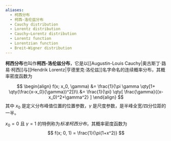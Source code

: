 ```yaml
---
aliases:
  - 柯西分布
  - 柯西-洛伦兹分布
  - Cauchy distribution
  - Lorentz distribution
  - Cauchy–Lorentz distribution
  - Lorentz function
  - Lorentzian function
  - Breit–Wigner distribution
---
```


**柯西分布**也叫作**柯西-洛伦兹分布**，它是以[[Augustin-Louis Cauchy|奥古斯丁·路易·柯西]]与[[Hendrik Lorentz|亨德里克·洛伦兹]]名字命名的连续概率分布，其概率密度函数为

$$
\begin{align}
f(x; x_0, \gamma) &= \frac{1}{\pi \gamma \qty[1+ \qty(\frac{x-x_0}{\gamma})^2]}\\
&= \frac{1}{\pi} \qty[
\frac{\gamma}{(x-x_0)^2+\gamma^2}
]
\end{align}
$$
其中 $x_0$ 是定义分布峰值位置的位置参数，$\gamma$ 是尺度参数，是半峰全宽/四分位距的一半。

$x_0 = 0$ 且 $\gamma = 1$ 的特例称为*标准柯西分布*，其概率密度函数为
$$
f(x; 0, 1) = \frac{1}{\pi(1+x^2)}
$$
